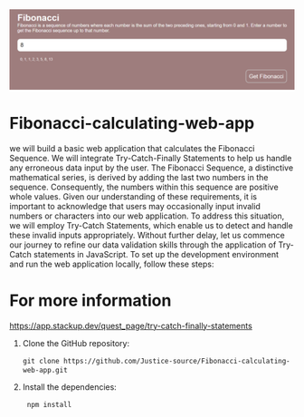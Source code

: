 <div style="text-align:center;">
  <img src="/img/web-app.png" alt="site">
</div>

# Fibonacci-calculating-web-app

we will build a basic web application that calculates the Fibonacci Sequence. We will integrate Try-Catch-Finally Statements to help us handle any erroneous data input by the user. 
The Fibonacci Sequence, a distinctive mathematical series, is derived by adding the last two numbers in the sequence. Consequently, the numbers within this sequence are positive whole values. Given our understanding of these requirements, it is important to acknowledge that users may occasionally input invalid numbers or characters into our web application.
To address this situation, we will employ Try-Catch Statements, which enable us to detect and handle these invalid inputs appropriately. Without further delay, let us commence our journey to refine our data validation skills through the application of Try-Catch statements in JavaScript.
To set up the development environment and run the web application locally, follow these steps:

# For more information
https://app.stackup.dev/quest_page/try-catch-finally-statements

1. Clone the GitHub repository:
    ```shell
   git clone https://github.com/Justice-source/Fibonacci-calculating-web-app.git
    
2. Install the dependencies:
   ```shell
    npm install
